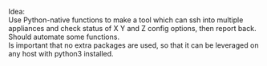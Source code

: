 Idea:  
Use Python-native functions to make a tool which can ssh into multiple appliances and check status of X Y and Z config options, then report back.  
Should automate some functions.  
Is important that no extra packages are used, so that it can be leveraged on any host with python3 installed.  
